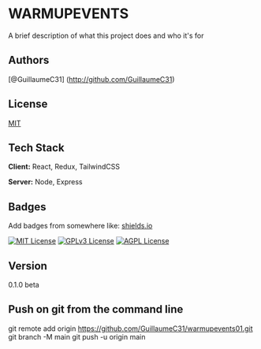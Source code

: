 
# WARMUPEVENTS

A brief description of what this project does and who it's for


## Authors

[@GuillaumeC31] (http://github.com/GuillaumeC31)

## License

[MIT](https://choosealicense.com/licenses/mit/)


## Tech Stack

**Client:** React, Redux, TailwindCSS

**Server:** Node, Express


## Badges

Add badges from somewhere like: [shields.io](https://shields.io/)

[![MIT License](https://img.shields.io/badge/License-MIT-green.svg)](https://choosealicense.com/licenses/mit/)
[![GPLv3 License](https://img.shields.io/badge/License-GPL%20v3-yellow.svg)](https://opensource.org/licenses/)
[![AGPL License](https://img.shields.io/badge/license-AGPL-blue.svg)](http://www.gnu.org/licenses/agpl-3.0)


## Version
0.1.0 beta



## Push on git from the command line

git remote add origin https://github.com/GuillaumeC31/warmupevents01.git
git branch -M main
git push -u origin main